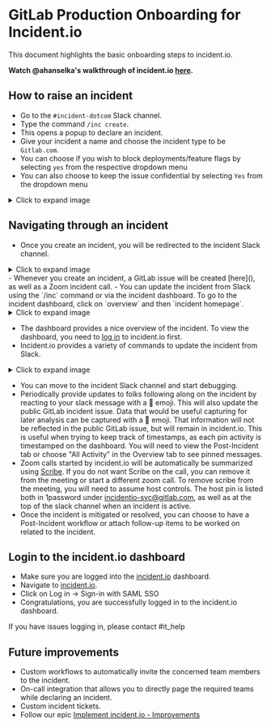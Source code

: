 # GitLab Production Onboarding for Incident.io

This document highlights the basic onboarding steps to incident.io.

**Watch @ahanselka's walkthrough of incident.io [here](https://youtu.be/JeQu1UAxJE4).**

## How to raise an incident

- Go to the `#incident-dotcom` Slack channel.
- Type the command `/inc create`.
- This opens a popup to declare an incident.
- Give your incident a name and choose the incident type to be `Gitlab.com`.
- You can choose if you wish to block deployments/feature flags by selecting `yes` from the respective dropdown menu
- You can also choose to keep the issue confidential by selecting `Yes` from the dropdown menu


<details>
  <summary>Click to expand image</summary>

  ![img](img/declare.png)

</details>

## Navigating through an incident

- Once you create an incident, you will be redirected to the incident Slack channel.

<details>
  <summary>Click to expand image</summary>

  ![img](img/incidentio-slackchannel.png)

</details>
- Whenever you create an incident, a GitLab issue will be created [here](), as well as a Zoom incident call.
- You can update the incident from Slack using the `/inc` command or via the incident dashboard. To go to the incident dashboard, click on `overview` and then `incident homepage`.

<details>
  <summary>Click to expand image</summary>

![img](img/incidentio-dashboard.png)

</details>

- The dashboard provides a nice overview of the incident. To view the dashboard, you need to [log in](#login-to-the-incidentio-dashboard) to incident.io first.
- Incident.io provides a variety of commands to update the incident from Slack.

<details>
  <summary>Click to expand image</summary>

![img](img/incidentio-options.png)

</details>

- You can move to the incident Slack channel and start debugging.
- Periodically provide updates to folks following along on the incident by reacting to your slack message with a :mega: emoji. This will also update the public GitLab incident issue. Data that would be useful capturing for later analysis can be captured with a :pushpin: emoji. That information will not be reflected in the public GitLab issue, but will remain in incident.io. This is useful when trying to keep track of timestamps, as each pin activity is timestamped on the dashboard. You will need to view the Post-Incident tab or choose "All Activity" in the Overview tab to see pinned messages.
- Zoom calls started by incident.io will be automatically be summarized using [Scribe](https://incident.io/changelog/scribe). If you do not want Scribe on the call, you can remove it from the meeting or start a different zoom call. To remove scribe from the meeting, you will need to assume host controls. The host pin is listed both in 1password under incidentio-svc@gitlab.com, as well as at the top of the slack channel when an incident is active.
- Once the incident is mitigated or resolved, you can choose to have a Post-Incident workflow or attach follow-up items to be worked on related to the incident.

## Login to the incident.io dashboard

- Make sure you are logged into the [incident.io](https://incident.io/) dashboard.
- Navigate to [incident.io](https://incident.io/).
- Click on Log in -> Sign-in with SAML SSO
- Congratulations, you are successfully logged in to the incident.io dashboard.

If you have issues logging in, please contact #it_help

## Future improvements

- Custom workflows to automatically invite the concerned team members to the incident.
- On-call integration that allows you to directly page the required teams while declaring an incident.
- Custom incident tickets.
- Follow our epic [Implement incident.io - Improvements](https://gitlab.com/groups/gitlab-com/gl-infra/-/epics/1489)
